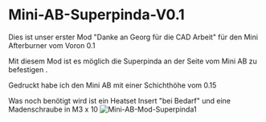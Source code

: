# Mini-AB-Superpinda-V0.1


Dies ist unser erster Mod "Danke an Georg für die CAD Arbeit" für den Mini Afterburner vom Voron 0.1

Mit diesem Mod ist es möglich die Superpinda an der Seite vom Mini AB zu befestigen . 

Gedruckt habe ich den Mini AB mit einer Schichthöhe vom 0.15

Was noch benötigt wird ist ein Heatset Insert "bei Bedarf" und eine Madenschraube in M3 x 10
![Mini-AB-Mod-Superpinda1](https://user-images.githubusercontent.com/94990057/152061163-2192fc50-9766-4045-8b7e-dbb177c4da82.png)
